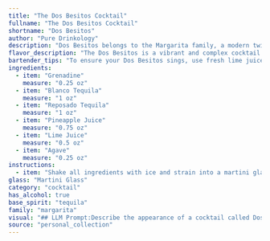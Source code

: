 ```yaml
---
title: "The Dos Besitos Cocktail"
fullname: "The Dos Besitos Cocktail"
shortname: "Dos Besitos"
author: "Pure Drinkology"
description: "Dos Besitos belongs to the Margarita family, a modern twist on the classic. It embraces the agave spirit's versatility,  blending both Blanco and Reposado Tequila for a complex flavor profile.  Originating in the vibrant cocktail scene of the early 21st century, Dos Besitos is a delicious evolution of the beloved margarita. "
flavor_description: "The Dos Besitos is a vibrant and complex cocktail. The sweetness of grenadine and pineapple juice blends with the bright acidity of lime, creating a refreshing balance. The blanco tequila provides a clean, vegetal note while the reposado tequila adds a touch of oaky spice. Agave syrup rounds out the sweetness and creates a harmonious finish.  "
bartender_tips: "To ensure your Dos Besitos sings, use fresh lime juice and good quality agave nectar. Shake hard with ice to chill thoroughly.  The grenadine adds sweetness, so adjust it to your liking. A splash of soda water can add a light fizz. Garnish with a lime wheel and enjoy the tequila-forward, fruity delight! "
ingredients:
  - item: "Grenadine"
    measure: "0.25 oz"
  - item: "Blanco Tequila"
    measure: "1 oz"
  - item: "Reposado Tequila"
    measure: "1 oz"
  - item: "Pineapple Juice"
    measure: "0.75 oz"
  - item: "Lime Juice"
    measure: "0.5 oz"
  - item: "Agave"
    measure: "0.25 oz"
instructions:
  - item: "Shake all ingredients with ice and strain into a martini glass."
glass: "Martini Glass"
category: "cocktail"
has_alcohol: true
base_spirit: "tequila"
family: "margarita"
visual: "## LLM Prompt:Describe the appearance of a cocktail called Dos Besitos made with the following ingredients:* Grenadine* Blanco Tequila* Reposado Tequila* Pineapple Juice* Lime Juice* AgaveFocus on the following aspects:* **Color:** What is the overall color of the drink? Is it vibrant, muted, or somewhere in between? Are there any layers or gradients?* **Texture:** Is the drink clear, cloudy, or frothy? Are there any visible ingredients like ice or fruit?* **Glassware:** What kind of glass is the cocktail served in? Does it have any embellishments?* **Garnish:** What, if any, garnish is used to complement the drink?**Example:**Imagine a drink with a vibrant, sunset-like hue, layered with a deep orange base fading into a lighter, almost peachy top. The drink is slightly cloudy with tiny ice crystals shimmering throughout. It is served in a chilled coupe glass with a sugared rim and garnished with a lime wedge and a sprig of fresh mint. "
source: "personal_collection"
---
```


